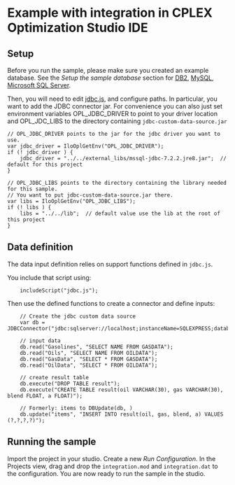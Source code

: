 # Example with integration in CPLEX Optimization Studio IDE


## Setup

Before you run the sample, please make sure you created an example database.
See the *Setup the sample database* section for [DB2](../../README.DB2.md),
[MySQL](../../README.MySQL.md), [Microsoft SQL Server](../../README.SQLServer.md).

Then, you will need to edit [jdbc.js](jdbc.js), and configure paths.
In particular, you want to add the JDBC connector jar. For convenience you can
also just set environment variables OPL_JDBC_DRIVER to point to your driver location
and OPL_JDC_LIBS to the directory containing `jdbc-custom-data-source.jar`

```
// OPL_JDBC_DRIVER points to the jar for the jdbc driver you want to use.
var jdbc_driver = IloOplGetEnv("OPL_JDBC_DRIVER");
if (! jdbc_driver ) {
	jdbc_driver = "../../external_libs/mssql-jdbc-7.2.2.jre8.jar";  // default for this project
}

// OPL_JDBC_LIBS points to the directory containing the library needed for this sample.
// You want to put jdbc-custom-data-source.jar there.
var libs = IloOplGetEnv("OPL_JDBC_LIBS");
if (! libs ) {
	libs = "../../lib";  // default value use the lib at the root of this project
}
```

## Data definition

The data input definition relies on support functions defined in `jdbc.js`.

You include that script using:

```
	includeScript("jdbc.js");
```

Then use the defined functions to create a connector and define inputs:

```
	// Create the jdbc custom data source
	var db = JDBCConnector("jdbc:sqlserver://localhost;instanceName=SQLEXPRESS;databaseName=custom_data_source;integratedSecurity=true");
	
	// input data
	db.read("Gasolines", "SELECT NAME FROM GASDATA");
	db.read("Oils", "SELECT NAME FROM OILDATA");
	db.read("GasData", "SELECT * FROM GASDATA");
	db.read("OilData", "SELECT * FROM OILDATA");
	
	// create result table
	db.execute("DROP TABLE result");
	db.execute("CREATE TABLE result(oil VARCHAR(30), gas VARCHAR(30), blend FLOAT, a FLOAT)");
	
	// Formerly: items to DBUpdate(db, )
	db.update("items", "INSERT INTO result(oil, gas, blend, a) VALUES (?,?,?,?)");
```


## Running the sample

Import the project in your studio. Create a new *Run Configuration*.
In the Projects view, drag and drop the `integration.mod` and `integration.dat` to the configuration.
You are now ready to run the sample in the studio.